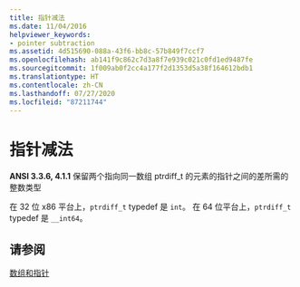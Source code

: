 ```yaml
---
title: 指针减法
ms.date: 11/04/2016
helpviewer_keywords:
- pointer subtraction
ms.assetid: 4d515690-088a-43f6-bb8c-57b849f7ccf7
ms.openlocfilehash: ab141f9c862c7d3a8f7e939c021c0fd1ed9487fe
ms.sourcegitcommit: 1f009ab0f2cc4a177f2d1353d5a38f164612bdb1
ms.translationtype: HT
ms.contentlocale: zh-CN
ms.lasthandoff: 07/27/2020
ms.locfileid: "87211744"
---
```

# <a name="pointer-subtraction"></a>指针减法

**ANSI 3.3.6, 4.1.1** 保留两个指向同一数组 ptrdiff_t  的元素的指针之间的差所需的整数类型

在 32 位 x86 平台上，`ptrdiff_t` typedef 是 `int`。 在 64 位平台上，`ptrdiff_t` typedef 是 `__int64`。

## <a name="see-also"></a>请参阅

[数组和指针](../c-language/arrays-and-pointers.md)
